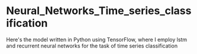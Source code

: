 # Neural_Networks_Time_series_classification
Here's the model written in Python using TensorFlow, where I employ lstm and recurrent neural networks for the task of time series classification
